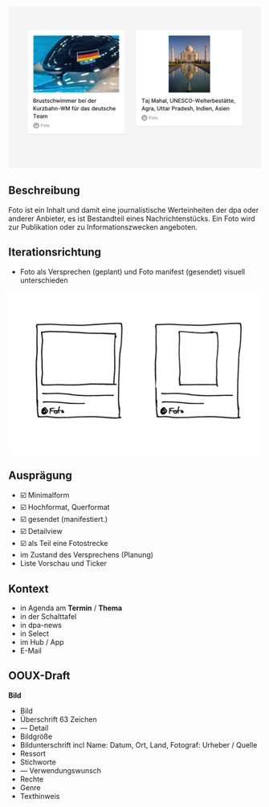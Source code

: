 ![](Cover.png)

## Beschreibung
Foto ist ein Inhalt und damit eine journalistische Werteinheiten der dpa oder anderer Anbieter, es ist Bestandteil eines Nachrichtenstücks. Ein Foto wird zur Publikation oder zu Informationszwecken angeboten. 


## Iterationsrichtung
* Foto als Versprechen (geplant) und Foto manifest (gesendet) visuell unterschieden

![](Scribble.png)

## Ausprägung

* ☑️ Minimalform
* ☑️ Hochformat, Querformat
* ☑️ gesendet (manifestiert.)
* ☑️ Detailview
* ☑️ als Teil eine Fotostrecke
* im Zustand des Versprechens (Planung)
* Liste Vorschau und Ticker


## Kontext
* in Agenda am **Termin** / **Thema**
* in der Schalttafel
* in dpa-news
* in Select
* im Hub / App
* E-Mail

## OOUX-Draft
**Bild**
* Bild
* Überschrift 63 Zeichen
* — Detail
* Bildgröße
* Bildunterschrift incl Name: Datum, Ort, Land, Fotograf: Urheber / Quelle
* Ressort
* Stichworte
* — Verwendungswunsch
* Rechte
* Genre
* Texthinweis

